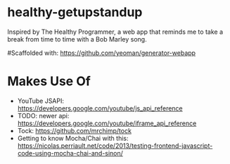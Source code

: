 # healthy-getupstandup
Inspired by The Healthy Programmer, a web app that reminds me to take a break from time to time with a Bob Marley song.  

#Scaffolded with:
https://github.com/yeoman/generator-webapp

# Makes Use Of
* YouTube JSAPI:  https://developers.google.com/youtube/js_api_reference
* TODO: newer api:  https://developers.google.com/youtube/iframe_api_reference
* Tock:  https://github.com/mrchimp/tock
* Getting to know Mocha/Chai with this:  https://nicolas.perriault.net/code/2013/testing-frontend-javascript-code-using-mocha-chai-and-sinon/

